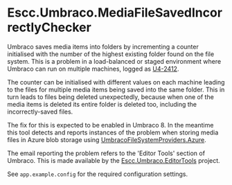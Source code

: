 # Escc.Umbraco.MediaFileSavedIncorrectlyChecker

Umbraco saves media items into folders by incrementing a counter initialised with the number of the highest existing folder found on the file system. This is a problem in a load-balanced or staged environment where Umbraco can run on multiple machines, logged as [U4-2412](http://issues.umbraco.org/issue/U4-2412). 

The counter can be initialised with different values on each machine leading to the files for multiple media items being saved into the same folder. This in turn leads to files being deleted unexpectedly, because when one of the media items is deleted its entire folder is deleted too, including the incorrectly-saved files.

The fix for this is expected to be enabled in Umbraco 8. In the meantime this tool detects and reports instances of the problem when storing media files in Azure blob storage using [UmbracoFileSystemProviders.Azure](https://github.com/east-sussex-county-council/UmbracoFileSystemProviders.Azure). 

The email reporting the problem refers to the 'Editor Tools' section of Umbraco. This is made available by the [Escc.Umbraco.EditorTools](https://github.com/east-sussex-county-council/Escc.Umbraco.EditorTools) project. 

See `app.example.config` for the required configuration settings. 